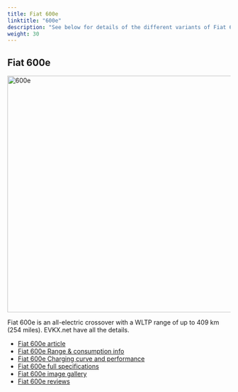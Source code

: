 ```yaml
---
title: Fiat 600e
linktitle: "600e"
description: "See below for details of the different variants of Fiat 600e"
weight: 30
---
```

## Fiat 600e

<a href="/models/fiat/600e/600e/"><img src="https://media.evkx.net/multimedia/models/fiat/600e/600e/main_1_st.jpg" width="800" height="533" alt="600e" ></a>

Fiat 600e is an all-electric crossover with a WLTP range of up to 409 km (254 miles). EVKX.net have all the details. 

- [Fiat 600e article](/models/fiat/600e/600e/)
- [Fiat 600e Range & consumption info](/models/fiat/600e/600e//rangeandconsumption)
- [Fiat 600e Charging curve and performance](/models/fiat/600e/600e//chargingcurve)
- [Fiat 600e full specifications](/models/fiat/600e/600e//specifications)
- [Fiat 600e image gallery](/models/fiat/600e/600e//gallery)
- [Fiat 600e reviews](/models/fiat/600e/600e//reviews)

